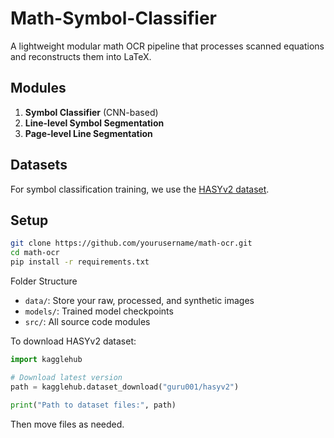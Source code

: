 # Math-Symbol-Classifier

A lightweight modular math OCR pipeline that processes scanned equations and reconstructs them into LaTeX.

## Modules
1. **Symbol Classifier** (CNN-based)
2. **Line-level Symbol Segmentation**
3. **Page-level Line Segmentation**

## Datasets
For symbol classification training, we use the [HASYv2 dataset](https://www.kaggle.com/datasets/guru001/hasyv2?select=symbols.csv).


## Setup
```bash
git clone https://github.com/yourusername/math-ocr.git
cd math-ocr
pip install -r requirements.txt
```

Folder Structure
- `data/`: Store your raw, processed, and synthetic images
- `models/`: Trained model checkpoints
- `src/`: All source code modules

To download HASYv2 dataset:
```python
import kagglehub

# Download latest version
path = kagglehub.dataset_download("guru001/hasyv2")

print("Path to dataset files:", path)
```
Then move files as needed.